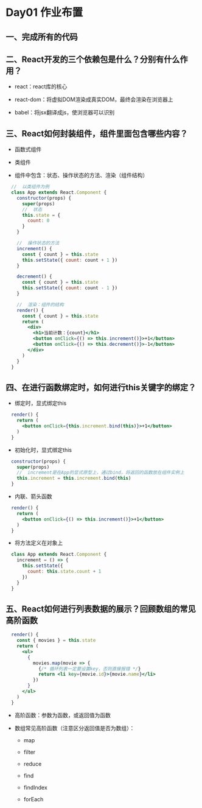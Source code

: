 # Day01 作业布置

## 一、完成所有的代码

## 二、React开发的三个依赖包是什么？分别有什么作用？

+ react：react库的核心

+ react-dom：将虚拟DOM渲染成真实DOM，最终会渲染在浏览器上

+ babel：将jsx翻译成js，使浏览器可以识别

## 三、React如何封装组件，组件里面包含哪些内容？

+ 函数式组件

+ 类组件

+ 组件中包含：状态、操作状态的方法、渲染（组件结构）

```jsx
  //  以类组件为例
  class App extends React.Component {
    constructor(props) {
      super(props)
      //  状态
      this.state = { 
        count: 0
      }
    }

    //  操作状态的方法
    increment() {
      const { count } = this.state
      this.setState({ count: count + 1 })
    }

    decrement() {
      const { count } = this.state
      this.setState({ count: count - 1 })
    }

    //  渲染：组件的结构
    render() {
      const { count } = this.state
      return (
        <div>
          <h1>当前计数：{count}</h1>
          <button onClick={() => this.increment()}>+1</button>
          <button onClick={() => this.decrement()}>-1</button>
        </div>
      )
    }
  }

```

## 四、在进行函数绑定时，如何进行this关键字的绑定？

+ 绑定时，显式绑定this

```jsx
  render() {
    return (
      <button onClick={this.increment.bind(this)}>+1</button>
    )
  }
```

+ 初始化时，显式绑定this

```jsx
  constructor(props) {
    super(props)
    //  increment是在App的显式原型上，通过bind，将返回的函数放在组件实例上
    this.increment = this.increment.bind(this)
  }
```

+ 内联、箭头函数

```jsx
  render() {
    return (
      <button onClick={() => this.increment()}>+1</button>
    )
  }
```

+ 将方法定义在对象上

```jsx
  class App extends React.Component {
    increment = () => {
      this.setState({
        count: this.state.count + 1
      })
    }
  }
```

## 五、React如何进行列表数据的展示？回顾数组的常见高阶函数

```jsx
  render() {
    const { movies } = this.state
    return (
      <ul>
        {
          movies.map(movie => {
            {/* 循环列表一定要设置key，否则直接报错 */}
            return <li key={movie.id}>{movie.name}</li>
          })
        }
      </ul>
    )
  }

```

+ 高阶函数：参数为函数，或返回值为函数

+ 数组常见高阶函数（注意区分返回值是否为数组）：

  + map

  + filter

  + reduce

  + find

  + findIndex

  + forEach